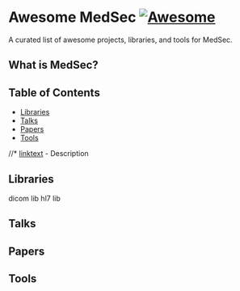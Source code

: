 # Awesome MedSec [![Awesome](https://cdn.rawgit.com/sindresorhus/awesome/d7305f38d29fed78fa85652e3a63e154dd8e8829/media/badge.svg)](https://github.com/sindresorhus/awesome)

A curated list of awesome projects, libraries, and tools for MedSec.

## What is MedSec?


## Table of Contents

<!-- MarkdownTOC depth=4 -->
- [Libraries](#libraries)
- [Talks](#talks)
- [Papers](#papers)
- [Tools](#tools)

//* [linktext](link) - Description  
## Libraries
dicom lib
hl7 lib

## Talks


## Papers

## Tools 

